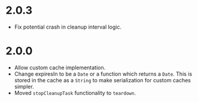 # 2.0.3

- Fix potential crash in cleanup interval logic.

# 2.0.0

- Allow custom cache implementation.
- Change expiresIn to be a `Date` or a function which returns a `Date`. This is stored in the cache as a `String` to make serialization for custom caches simpler.
- Moved `stopCleanupTask` functionality to `teardown`.
